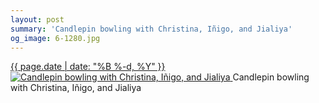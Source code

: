 ```yaml
---
layout: post
summary: 'Candlepin bowling with Christina, Iñigo, and Jialiya'
og_image: 6-1280.jpg
---
```


<p>
 <time>
  <a href="/6">
   {{ page.date | date: "%B %-d, %Y" }}
  </a>
 </time>
 <a href="/6">
  <img alt="Candlepin bowling with Christina, Iñigo, and Jialiya" data-taken="8/17/2013" sizes="(min-width: 700px) 50vw, calc(100vw - 2rem)" src="{{ site.assets_url }}/6-640.jpg" srcset="{{ site.assets_url }}/6-1280.jpg 1280w, {{ site.assets_url }}/6-960.jpg 960w, {{ site.assets_url }}/6-640.jpg 640w, {{ site.assets_url }}/6-320.jpg 320w"/>
 </a>
 <span>
  Candlepin bowling with Christina, Iñigo, and Jialiya
 </span>
</p>
